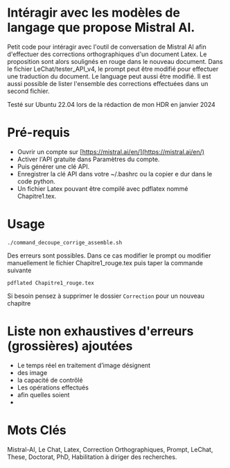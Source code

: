 # Intéragir avec les modèles de langage que propose Mistral AI.

Petit code pour intéragir avec l'outil de conversation de Mistral AI afin d'effectuer des corrections orthographiques d'un document Latex. Le proposition sont alors soulignés en rouge dans le nouveau document. Dans le fichier LeChat/tester_API_v4, le prompt peut être modifié pour effectuer une traduction du document. Le language peut aussi être modifié. Il est aussi possible de lister l'ensemble des corrections effectuées dans un second fichier.

Testé sur Ubuntu 22.04 lors de la rédaction de mon HDR en janvier 2024

# Pré-requis

- Ouvrir un compte sur [https://mistral.ai/en/](https://mistral.ai/en/)
- Activer l'API gratuite dans Paramètres du compte. 
- Puis générer une clé API.
- Enregistrer la clé API dans votre ~/.bashrc ou la copier e dur dans le code python.
- Un fichier Latex pouvant être compilé avec pdflatex nommé Chapitre1.tex.

# Usage

```
./command_decoupe_corrige_assemble.sh 
```

Des erreurs sont possibles. Dans ce cas modifier le prompt ou modifier manuellement le fichier Chapitre1_rouge.tex puis taper la commande suivante

```
pdflated Chapitre1_rouge.tex
```

Si besoin pensez à supprimer le dossier `Correction` pour un nouveau chapitre


# Liste non exhaustives d'erreurs (grossières) ajoutées

- Le temps réel en traitement d’image désignent
- des image
- la capacité de contrôlé
- Les opérations effectués
- afin quelles soient
- 
# Mots Clés

Mistral-AI, Le Chat, Latex, Correction Orthographiques, Prompt, LeChat, These, Doctorat, PhD, Habilitation à diriger des recherches.

